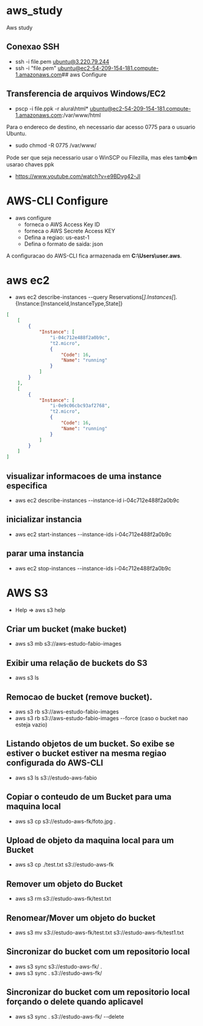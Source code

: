 # aws_study
Aws study


## Conexao SSH
- ssh -i file.pem ubuntu@3.220.79.244
- ssh -i "file.pem" ubuntu@ec2-54-209-154-181.compute-1.amazonaws.com## aws Configure

## Transferencia de arquivos Windows/EC2
- pscp -i file.ppk  -r alura\html\* ubuntu@ec2-54-209-154-181.compute-1.amazonaws.com:/var/www/html

Para o endereco de destino, eh necessario dar acesso 0775 para o usuario Ubuntu.
- sudo chmod -R 0775 /var/www/

Pode ser que seja necessario usar o WinSCP ou Filezilla, mas eles tamb�m usarao chaves ppk
- https://www.youtube.com/watch?v=e9BDvg42-JI



# AWS-CLI Configure
- aws configure
    - forneca o AWS Access Key ID
    - forneca o AWS Secrete Access KEY
    - Defina a regiao: us-east-1
    - Defina o formato de saida: json

A configuracao do AWS-CLI fica armazenada em <b>C:\Users\user\.aws</b>.


# aws ec2

- aws ec2 describe-instances --query Reservations[*].Instances[*].{Instance:[InstanceId,InstanceType,State]}

```json
[
    [
        {
            "Instance": [
                "i-04c712e488f2a0b9c",
                "t2.micro",
                {
                    "Code": 16,
                    "Name": "running"
                }
            ]
        }
    ],
    [
        {
            "Instance": [
                "i-0e9c06cbc93af2768",
                "t2.micro",
                {
                    "Code": 16,
                    "Name": "running"
                }
            ]
        }
    ]
]
```

## visualizar informacoes de uma instance especifica
- aws ec2 describe-instances --instance-id i-04c712e488f2a0b9c

## inicializar instancia
- aws ec2 start-instances --instance-ids i-04c712e488f2a0b9c

## parar uma instancia
- aws ec2 stop-instances --instance-ids i-04c712e488f2a0b9c


#  AWS S3

- Help => aws s3 help

## Criar um bucket (make bucket)
- aws s3 mb s3://aws-estudo-fabio-images

## Exibir uma relação de buckets do S3
- aws s3 ls

## Remocao de bucket (remove bucket).
- aws s3 rb s3://aws-estudo-fabio-images
- aws s3 rb s3://aws-estudo-fabio-images --force (caso o bucket nao esteja vazio)

## Listando objetos de um bucket. So exibe se estiver o bucket estiver na mesma regiao configurada do AWS-CLI
- aws s3 ls s3://estudo-aws-fabio


## Copiar o conteudo de um Bucket para uma maquina local
- aws s3 cp s3://estudo-aws-fk/foto.jpg .

## Upload de objeto da maquina local para um Bucket
- aws s3 cp ./test.txt s3://estudo-aws-fk

## Remover um objeto do Bucket
- aws s3 rm s3://estudo-aws-fk/test.txt

## Renomear/Mover um objeto do bucket
- aws s3 mv s3://estudo-aws-fk/test.txt s3://estudo-aws-fk/test1.txt 

## Sincronizar do bucket com um repositorio local
- aws s3 sync s3://estudo-aws-fk/ .
- aws s3 sync . s3://estudo-aws-fk/

## Sincronizar do bucket com um repositorio local forçando o delete quando aplicavel
- aws s3 sync . s3://estudo-aws-fk/ --delete

















